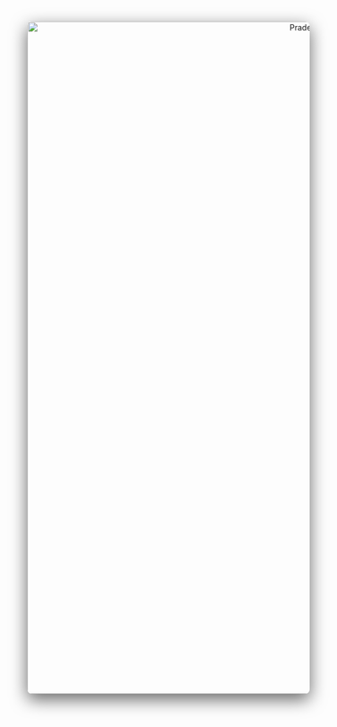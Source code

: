 <p align="center">
  <img
    src="https://github.com/pradeepxkumar/pradeepxkumar/blob/main/banner.gif?raw=true"
    alt="Pradeep Kumar — AI, Robotics, Game Dev"
    width="1200"
    style="max-width:100%; height:auto; border-radius:8px; box-shadow: 0 10px 30px rgba(0,0,0,0.6);"
  />
</p>
